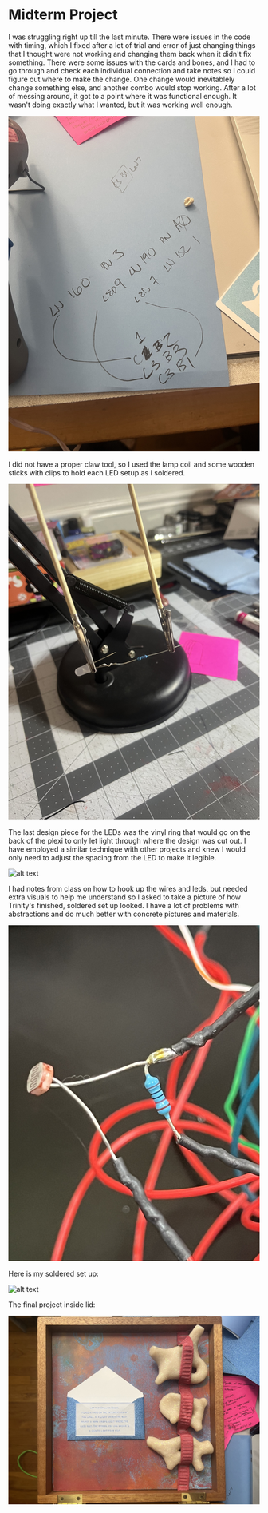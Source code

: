 # Midterm Project  

I was struggling right up till the last minute. There were issues in the code with timing, which I fixed after a lot of trial and error of just changing things that I thought were not working and changing them back when it didn't fix something. There were some issues with the cards and bones, and I had to go through and check each individual connection and take notes so I could figure out where to make the change. One change would inevitablely change something else, and another combo would stop working. After a lot of messing around, it got to a point where it was functional enough. It wasn't doing exactly what I wanted, but it was working well enough.  

![alt text](images/errornotes.jpeg)

I did not have a proper claw tool, so I used the lamp coil and some wooden sticks with clips to hold each LED setup as I soldered.  

![alt text](images/clawrig.jpeg)  

The last design piece for the LEDs was the vinyl ring that would go on the back of the plexi to only let light through where the design was cut out. I have employed a similar technique with other projects and knew I would only need to adjust the spacing from the LED to make it legible.   

![alt text](images/vinylring.jpeg)  

I had notes from class on how to hook up the wires and leds, but needed extra visuals to help me understand so I asked to take a picture of how Trinity's finished, soldered set up looked. I have a lot of problems with abstractions and do much better with concrete pictures and materials.  

![alt text](images/trinityrig.jpeg)  

Here is my soldered set up:

![alt text](images/solderedwires.jpeg)  

The final project inside lid:

![alt text](images/finishedmidterm.jpeg)

